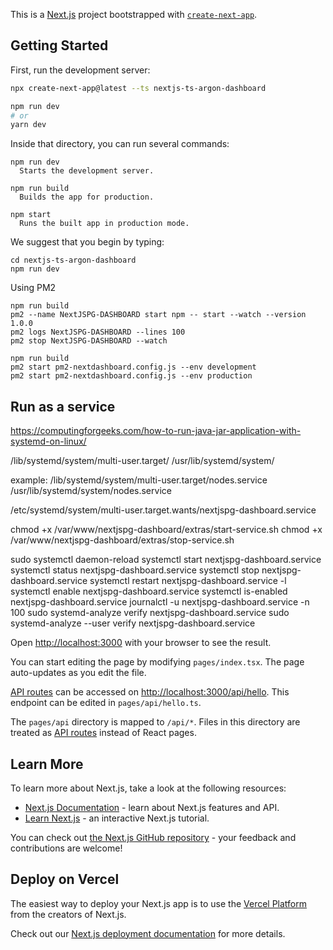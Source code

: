 This is a [Next.js](https://nextjs.org/) project bootstrapped with [`create-next-app`](https://github.com/vercel/next.js/tree/canary/packages/create-next-app).

## Getting Started

First, run the development server:

```bash
npx create-next-app@latest --ts nextjs-ts-argon-dashboard

npm run dev
# or
yarn dev
```

Inside that directory, you can run several commands:

```
npm run dev
  Starts the development server.

npm run build
  Builds the app for production.

npm start
  Runs the built app in production mode.
```

We suggest that you begin by typing:

```
cd nextjs-ts-argon-dashboard
npm run dev
```

Using PM2

```
npm run build
pm2 --name NextJSPG-DASHBOARD start npm -- start --watch --version 1.0.0
pm2 logs NextJSPG-DASHBOARD --lines 100
pm2 stop NextJSPG-DASHBOARD --watch

npm run build
pm2 start pm2-nextdashboard.config.js --env development
pm2 start pm2-nextdashboard.config.js --env production

```

## Run as a service

https://computingforgeeks.com/how-to-run-java-jar-application-with-systemd-on-linux/

/lib/systemd/system/multi-user.target/
/usr/lib/systemd/system/

example:
/lib/systemd/system/multi-user.target/nodes.service
/usr/lib/systemd/system/nodes.service

/etc/systemd/system/multi-user.target.wants/nextjspg-dashboard.service

chmod +x /var/www/nextjspg-dashboard/extras/start-service.sh
chmod +x /var/www/nextjspg-dashboard/extras/stop-service.sh

sudo systemctl daemon-reload
systemctl start nextjspg-dashboard.service
systemctl status nextjspg-dashboard.service
systemctl stop nextjspg-dashboard.service
systemctl restart nextjspg-dashboard.service -l
systemctl enable nextjspg-dashboard.service
systemctl is-enabled nextjspg-dashboard.service
journalctl -u nextjspg-dashboard.service -n 100
sudo systemd-analyze verify nextjspg-dashboard.service
sudo systemd-analyze --user verify nextjspg-dashboard.service


Open [http://localhost:3000](http://localhost:3000) with your browser to see the result.

You can start editing the page by modifying `pages/index.tsx`. The page auto-updates as you edit the file.

[API routes](https://nextjs.org/docs/api-routes/introduction) can be accessed on [http://localhost:3000/api/hello](http://localhost:3000/api/hello). This endpoint can be edited in `pages/api/hello.ts`.

The `pages/api` directory is mapped to `/api/*`. Files in this directory are treated as [API routes](https://nextjs.org/docs/api-routes/introduction) instead of React pages.

## Learn More

To learn more about Next.js, take a look at the following resources:

- [Next.js Documentation](https://nextjs.org/docs) - learn about Next.js features and API.
- [Learn Next.js](https://nextjs.org/learn) - an interactive Next.js tutorial.

You can check out [the Next.js GitHub repository](https://github.com/vercel/next.js/) - your feedback and contributions are welcome!

## Deploy on Vercel

The easiest way to deploy your Next.js app is to use the [Vercel Platform](https://vercel.com/new?utm_medium=default-template&filter=next.js&utm_source=create-next-app&utm_campaign=create-next-app-readme) from the creators of Next.js.

Check out our [Next.js deployment documentation](https://nextjs.org/docs/deployment) for more details.

